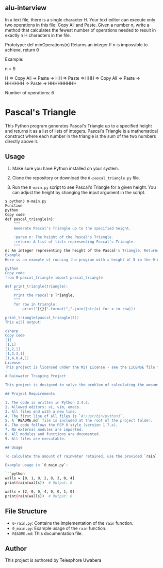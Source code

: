 ## alu-interview

In a text file, there is a single character H. Your text editor can execute only two operations in this file: Copy All and Paste. Given a number n, write a method that calculates the fewest number of operations needed to result in exactly n H characters in the file.

Prototype: def minOperations(n)
Returns an integer
If n is impossible to achieve, return 0


Example:

n = 9

H => Copy All => Paste => HH => Paste =>HHH => Copy All => Paste => HHHHHH => Paste => HHHHHHHHH

Number of operations: 6
# Pascal's Triangle

This Python program generates Pascal's Triangle up to a specified height and returns it as a list of lists of integers. Pascal's Triangle is a mathematical construct where each number in the triangle is the sum of the two numbers directly above it.

## Usage

1. Make sure you have Python installed on your system.

2. Clone the repository or download the `0-pascal_triangle.py` file.

3. Run the `0-main.py` script to see Pascal's Triangle for a given height. You can adjust the height by changing the input argument in the script.

```bash
$ python3 0-main.py
Function
python
Copy code
def pascal_triangle(n):
    """
    Generate Pascal's Triangle up to the specified height.

    :param n: The height of the Pascal's Triangle.
    :return: A list of lists representing Pascal's Triangle.
    """
n: An integer representing the height of the Pascal's Triangle. Returns an empty list if n is less than or equal to 0.
Example
Here is an example of running the program with a height of 5 in the 0-main.py script:

python
Copy code
from 0-pascal_triangle import pascal_triangle

def print_triangle(triangle):
    """
    Print the Pascal's Triangle.
    """
    for row in triangle:
        print("[{}]".format(",".join([str(x) for x in row]))

print_triangle(pascal_triangle(5))
This will output:

csharp
Copy code
[1]
[1,1]
[1,2,1]
[1,3,3,1]
[1,4,6,4,1]
License
This project is licensed under the MIT License - see the LICENSE file for details.
-
# Rainwater Trapping Project

This project is designed to solve the problem of calculating the amount of rainwater retained between walls represented by a list of non-negative integers. It follows specific guidelines and requirements.

## Project Requirements

1. The code is written in Python 3.4.3.
2. Allowed editors: vi, vim, emacs.
3. All files end with a new line.
4. The first line of all files is `#!/usr/bin/python3`.
5. A `README.md` file is included at the root of the project folder.
6. The code follows the PEP 8 style (version 1.7.x).
7. No external modules are imported.
8. All modules and functions are documented.
9. All files are executable.

## Usage

To calculate the amount of rainwater retained, use the provided `rain` function in the `0-rain.py` file. You can call the function with a list of non-negative integers representing wall heights.

Example usage in `0_main.py`:

```python
walls = [0, 1, 0, 2, 0, 3, 0, 4]
print(rain(walls))  # Output: 6

walls = [2, 0, 0, 4, 0, 0, 1, 0]
print(rain(walls))  # Output: 6
```

## File Structure

- `0-rain.py`: Contains the implementation of the `rain` function.
- `0_main.py`: Example usage of the `rain` function.
- `README.md`: This documentation file.

## Author

This project is authored by Telesphore Uwabera
